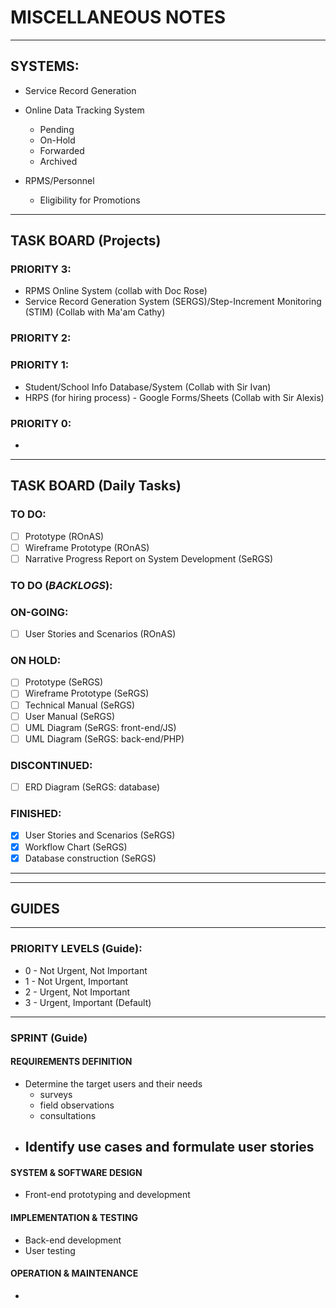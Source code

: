 # MISCELLANEOUS NOTES
___

## SYSTEMS:

* Service Record Generation

* Online Data Tracking System
  - Pending
  - On-Hold
  - Forwarded
  - Archived

* RPMS/Personnel
  - Eligibility for Promotions
___

## TASK BOARD (Projects)

### PRIORITY 3:
* RPMS Online System (collab with Doc Rose)
* Service Record Generation System (SERGS)/Step-Increment Monitoring (STIM) (Collab with Ma'am Cathy)

### PRIORITY 2:


### PRIORITY 1:
* Student/School Info Database/System (Collab with Sir Ivan)
* HRPS (for hiring process) - Google Forms/Sheets (Collab with Sir Alexis)

### PRIORITY 0:
* 
___

## TASK BOARD (Daily Tasks)

### TO DO:
* [ ] Prototype (ROnAS)
* [ ] Wireframe Prototype (ROnAS)
* [ ] Narrative Progress Report on System Development (SeRGS)

### TO DO (*BACKLOGS*):

### ON-GOING:
* [ ] User Stories and Scenarios (ROnAS)

### ON HOLD:
* [ ] Prototype (SeRGS)
* [ ] Wireframe Prototype (SeRGS)
* [ ] Technical Manual (SeRGS)
* [ ] User Manual (SeRGS)
* [ ] UML Diagram (SeRGS: front-end/JS)
* [ ] UML Diagram (SeRGS: back-end/PHP)

### DISCONTINUED:
* [ ] ERD Diagram (SeRGS: database)

### FINISHED:
* [x] User Stories and Scenarios (SeRGS)
* [x] Workflow Chart (SeRGS)
* [x] Database construction (SeRGS)
___

___

## GUIDES
___

### PRIORITY LEVELS (Guide):

* 0 - Not Urgent, Not Important
* 1 - Not Urgent, Important
* 2 - Urgent, Not Important
* 3 - Urgent, Important (Default)
___

### SPRINT (Guide)

#### REQUIREMENTS DEFINITION
- Determine the target users and their needs
  - surveys
  - field observations
  - consultations
- Identify use cases and formulate user stories
  - 

#### SYSTEM & SOFTWARE DESIGN
- Front-end prototyping and development

#### IMPLEMENTATION & TESTING
- Back-end development
- User testing

#### OPERATION & MAINTENANCE
-
